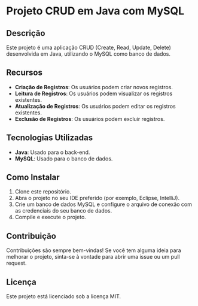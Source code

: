 # Projeto CRUD em Java com MySQL

## Descrição

Este projeto é uma aplicação CRUD (Create, Read, Update, Delete) desenvolvida em Java, utilizando o MySQL como banco de dados.

## Recursos

- **Criação de Registros**: Os usuários podem criar novos registros.
- **Leitura de Registros**: Os usuários podem visualizar os registros existentes.
- **Atualização de Registros**: Os usuários podem editar os registros existentes.
- **Exclusão de Registros**: Os usuários podem excluir registros.

## Tecnologias Utilizadas

- **Java**: Usado para o back-end.
- **MySQL**: Usado para o banco de dados.

## Como Instalar

1. Clone este repositório.
2. Abra o projeto no seu IDE preferido (por exemplo, Eclipse, IntelliJ).
3. Crie um banco de dados MySQL e configure o arquivo de conexão com as credenciais do seu banco de dados.
4. Compile e execute o projeto.

## Contribuição

Contribuições são sempre bem-vindas! Se você tem alguma ideia para melhorar o projeto, sinta-se à vontade para abrir uma issue ou um pull request.

## Licença

Este projeto está licenciado sob a licença MIT.
